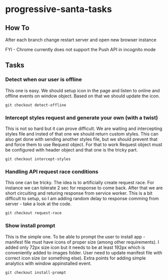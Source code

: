 # progressive-santa-tasks

## How To

After each branch change restart server and open new browser instance

FYI - Chrome currently does not support the Push API in incognito mode

## Tasks

### Detect when our user is offline

This one is easy. We should setup icon in the page and listen to online and offline events on window object.
Based on that we should update the icon.

```
git checkout detect-offline
```

### Intercept styles request and generate your own (with a twist)

This is not so hard but it can prove difficult. We are waiting and intercepting styles file and insted of that one we should return custom styles.
This can also get done with sending another styles file, but we should prevent that and force them to use Request object.
For that to work Request object must be configured with header object and that one is the tricky part.


```
git checkout intercept-styles
```

### Handling API request race conditions

This one can be tricky. The idea is to artificially create request race. 
For instance we can tolerate 2 sec for response to come back. After that we are short circuiting and returing response from service worker.
This is a bit difficult to setup, so I am adding random delay to response comming from server - take a look at the code.


```
git checkout request-race
```

### Show install prompt

This is the simple one. To be able to prompt the user to install app - manifest file must have icons of proper size (among other requirements). I added only 72px size icon but it needs to be at least 192px which is conveniently added to images folder. User need to update manifest file with correct icon size (or something else). Extra points for adding simple analytics with window appinstalled event.

```
git checkout install-prompt
```